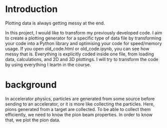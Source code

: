 # Introduction
Plotting data is always getting messy at the end.  

In this project, I would like to transform my previously developed code. I aim to create a plotting generator for a specific type of data file by transforming your code into a Python library and optimising your code for speed/memory usage.  If you open old_code.html or old_code.ipynb, you can see how messy that is. Everything is explicitly coded inside one file, from loading data, calculations, and 2D and 3D plottings. I will try to transform the code by using everything I leartn in the course.

# background
In accelerator physics, particles are generated from some source before sending to an accelerator, or it is more like collecting the particles. Here, pions generated from a target are collected. To be able to collect them efficiently, we need to know the pion beam properties. In order to know that, we plot the pion data.
